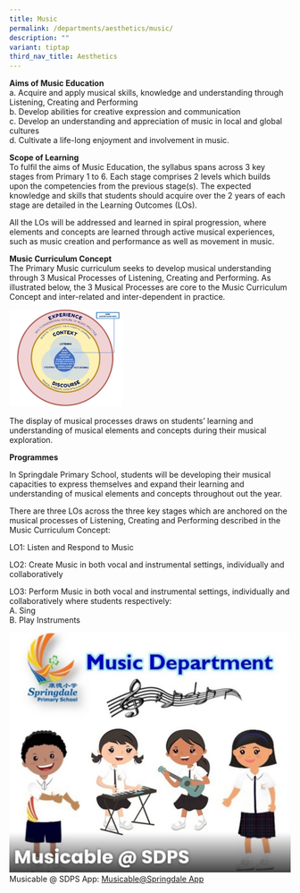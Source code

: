 ```yaml
---
title: Music
permalink: /departments/aesthetics/music/
description: ""
variant: tiptap
third_nav_title: Aesthetics
---
```

**Aims of Music Education**  
a. Acquire and apply musical skills, knowledge and understanding through Listening, Creating and Performing  
b. Develop abilities for creative expression and communication  
c. Develop an understanding and appreciation of music in local and global cultures  
d. Cultivate a life-long enjoyment and involvement in music.



**Scope of Learning**  
To fulfil the aims of Music Education, the syllabus spans across 3 key stages from Primary 1 to 6. Each stage comprises 2 levels which builds upon the competencies from the previous stage(s). The expected knowledge and skills that students should acquire over the 2 years of each stage are detailed in the Learning Outcomes (LOs). 

All the LOs will be addressed and learned in spiral progression, where elements and concepts are learned through active musical experiences, such as music creation and performance as well as movement in music. 

**Music Curriculum Concept**  
The Primary Music curriculum seeks to develop musical understanding through 3 Musical Processes of Listening, Creating and Performing.  As illustrated below, the 3 Musical Processes are core to the Music Curriculum Concept and inter-related and inter-dependent in practice.

<img src="/images/Music%20cirriculum.png" alt="HTML tutorial" style="width:40%;height:40%px;"> 

The display of musical processes draws on students’ learning and understanding of musical elements and concepts during their musical exploration.

**Programmes**

In Springdale Primary School, students will be developing their musical capacities to express themselves and expand their learning and understanding of musical elements and concepts throughout out the year.  

There are three LOs across the three key stages which are anchored on the musical processes 
of Listening, Creating and Performing described in the Music Curriculum Concept:

LO1: Listen and Respond to Music

LO2: Create Music in both vocal and instrumental settings, individually and collaboratively

LO3: Perform Music in both vocal and instrumental settings, individually and collaboratively where students respectively:   
A.	Sing  
B.	Play Instruments

![Musicable@SDPS](/images/Musicable.jpg)
Musicable @ SDPS App: 
[Musicable@Springdale App](https://Musicable.glide.page)